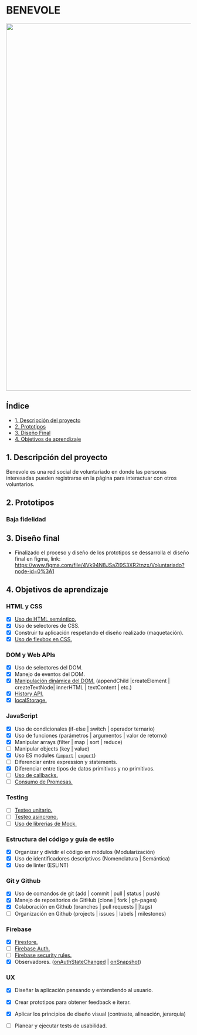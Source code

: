 # BENEVOLE 

<p align="center"> <img src="https://user-images.githubusercontent.com/65794191/94934097-e3e26980-0490-11eb-801b-c4aff45c546e.png" width="1000"> </p>

## Índice
* [1. Descripción del proyecto](#1-resumen-del-proyecto)
* [2. Prototipos](#2-prototipos)
* [3. Diseño Final](#3-prototipo-final)
* [4. Objetivos de aprendizaje](#4-objetivos-de-aprendizaje)

## 1. Descripción del proyecto 

Benevole es una red social de voluntariado en donde las personas interesadas pueden registrarse en la página para interactuar con otros voluntarios.

## 2. Prototipos

### Baja fidelidad

## 3. Diseño final

-   Finalizado el proceso y diseño de los prototipos se dessarrolla el diseño final en figma, link: https://www.figma.com/file/4Vk94N8JSaZI9S3XR2tnzx/Voluntariado?node-id=0%3A1

## 4. Objetivos de aprendizaje

### HTML y CSS

* [X] [Uso de HTML semántico.](https://developer.mozilla.org/en-US/docs/Glossary/Semantics#Semantics_in_HTML)
* [X] Uso de selectores de CSS.
* [x] Construir tu aplicación respetando el diseño realizado (maquetación).
* [X] [Uso de flexbox en CSS.](https://css-tricks.com/snippets/css/a-guide-to-flexbox/)

### DOM y Web APIs

* [X] Uso de selectores del DOM.
* [X] Manejo de eventos del DOM.
* [X] [Manipulación dinámica del DOM.](https://developer.mozilla.org/es/docs/Referencia_DOM_de_Gecko/Introducci%C3%B3n)
(appendChild |createElement | createTextNode| innerHTML | textContent | etc.)
* [X] [History API.](https://developer.mozilla.org/es/docs/DOM/Manipulando_el_historial_del_navegador)
* [X] [localStorage.](https://developer.mozilla.org/es/docs/Web/API/Window/localStorage)

### JavaScript

* [X] Uso de condicionales (if-else | switch | operador ternario)
* [X] Uso de funciones (parámetros | argumentos | valor de retorno)
* [X] Manipular arrays (filter | map | sort | reduce)
* [ ] Manipular objects (key | value)
* [X] Uso ES modules ([`import`](https://developer.mozilla.org/en-US/docs/Web/JavaScript/Reference/Statements/import)
| [`export`](https://developer.mozilla.org/en-US/docs/Web/JavaScript/Reference/Statements/export))
* [ ] Diferenciar entre expression y statements.
* [X] Diferenciar entre tipos de datos primitivos y no primitivos.
* [ ] [Uso de callbacks.](https://developer.mozilla.org/es/docs/Glossary/Callback_function)
* [ ] [Consumo de Promesas.](https://scotch.io/tutorials/javascript-promises-for-dummies#toc-consuming-promises)

### Testing

* [ ] [Testeo unitario.](https://jestjs.io/docs/es-ES/getting-started)
* [ ] [Testeo asíncrono.](https://jestjs.io/docs/es-ES/asynchronous)
* [ ] [Uso de librerias de Mock.](https://jestjs.io/docs/es-ES/manual-mocks)

### Estructura del código y guía de estilo

* [X] Organizar y dividir el código en módulos (Modularización)
* [X] Uso de identificadores descriptivos (Nomenclatura | Semántica)
* [X] Uso de linter (ESLINT)

### Git y Github

* [X] Uso de comandos de git (add | commit | pull | status | push)
* [X] Manejo de repositorios de GitHub (clone | fork | gh-pages)
* [x] Colaboración en Github (branches | pull requests | |tags)
* [ ] Organización en Github (projects | issues | labels | milestones)

### Firebase

* [X] [Firestore.](https://firebase.google.com/docs/firestore)
* [ ] [Firebase Auth.](https://firebase.google.com/docs/auth/web/start)
* [ ] [Firebase security rules.](https://firebase.google.com/docs/rules)
* [X] Observadores. ([onAuthStateChanged](https://firebase.google.com/docs/auth/web/manage-users?hl=es#get_the_currently_signed-in_user)
 | [onSnapshot](https://firebase.google.com/docs/firestore/query-data/listen#listen_to_multiple_documents_in_a_collection))

### UX

* [X] Diseñar la aplicación pensando y entendiendo al usuario.
* [X] Crear prototipos para obtener feedback e iterar.
* [X] Aplicar los principios de diseño visual (contraste, alineación, jerarquía)
* [ ] Planear y ejecutar tests de usabilidad.

